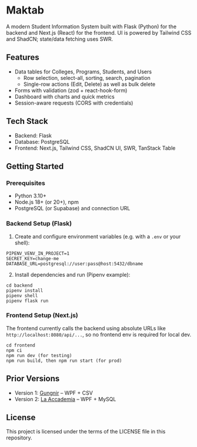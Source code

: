 # Maktab

A modern Student Information System built with Flask (Python) for the backend and Next.js (React) for the frontend. UI is powered by Tailwind CSS and ShadCN; state/data fetching uses SWR.

## Features
- Data tables for Colleges, Programs, Students, and Users
  - Row selection, select-all, sorting, search, pagination
  - Single-row actions (Edit, Delete) as well as bulk delete
- Forms with validation (zod + react-hook-form)
- Dashboard with charts and quick metrics
- Session-aware requests (CORS with credentials)

## Tech Stack
- Backend: Flask
- Database: PostgreSQL 
- Frontend: Next.js, Tailwind CSS, ShadCN UI, SWR, TanStack Table   

## Getting Started

### Prerequisites
- Python 3.10+
- Node.js 18+ (or 20+), npm
- PostgreSQL (or Supabase) and connection URL

### Backend Setup (Flask)
1) Create and configure environment variables (e.g. with a `.env` or your shell):
```
PIPENV_VENV_IN_PROJECT=1
SECRET_KEY=change-me
DATABASE_URL=postgresql://user:pass@host:5432/dbname
```

2) Install dependencies and run (Pipenv example):
```
cd backend
pipenv install
pipenv shell
pipenv flask run
```

### Frontend Setup (Next.js)
The frontend currently calls the backend using absolute URLs like `http://localhost:8080/api/...`, so no frontend env is required for local dev.

```
cd frontend
npm ci
npm run dev (for testing)
npm run build, then npm run start (for prod)
```

## Prior Versions
- Version 1: [Gungnir](https://github.com/keaneph/Gungnir) – WPF + CSV
- Version 2: [La Accademia](https://github.com/keaneph/La-Accademia) – WPF + MySQL

## License
This project is licensed under the terms of the LICENSE file in this repository.
